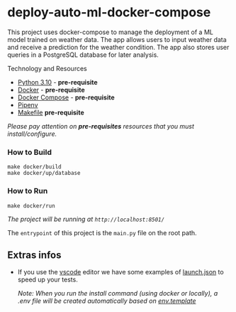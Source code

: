 # deploy-auto-ml-docker-compose
This project uses docker-compose to manage the deployment of a ML model trained on weather data. The app allows users to input weather data and receive a prediction for the weather condition. The app also stores user queries in a PostgreSQL database for later analysis.

 Technology and Resources

- [Python 3.10](https://www.python.org/downloads/release/python-31010/) - **pre-requisite**
- [Docker](https://www.docker.com/get-started) - **pre-requisite**
- [Docker Compose](https://docs.docker.com/compose/) - **pre-requisite**
- [Pipenv](https://github.com/pypa/pipenv)
- [Makefile](https://www.geeksforgeeks.org/how-to-install-make-on-ubuntu/) **pre-requisite**

*Please pay attention on **pre-requisites** resources that you must install/configure.*


### How to Build

```
make docker/build
make docker/up/database
```

### How to Run

```
make docker/run
```

*The project will be running at `http://localhost:8501/`*

The `entrypoint` of this project is the `main.py` file on the root path.

## Extras infos

- If you use the [vscode](https://code.visualstudio.com/) editor we have some examples of [launch.json](.docs/vscode.md) to speed up your tests.

    *Note: When you run the install command (using docker or locally), a .env file will be created automatically based on [env.template](env.template)*